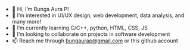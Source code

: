 - 👋 Hi, I’m Bunga Aura P!
- 👀 I’m interested in UI/UX design, web development, data analysis, and many more!
- 🌱 I’m currently learning C/C++, python, HTML, CSS, JS
- 💞️ I’m looking to collaborate on projects in software development
- 📫 Reach me through bungaurap@gmail.com or this github account

<!---
bungaura/bungaura is a ✨ special ✨ repository because its `README.md` (this file) appears on your GitHub profile.
You can click the Preview link to take a look at your changes.
--->
